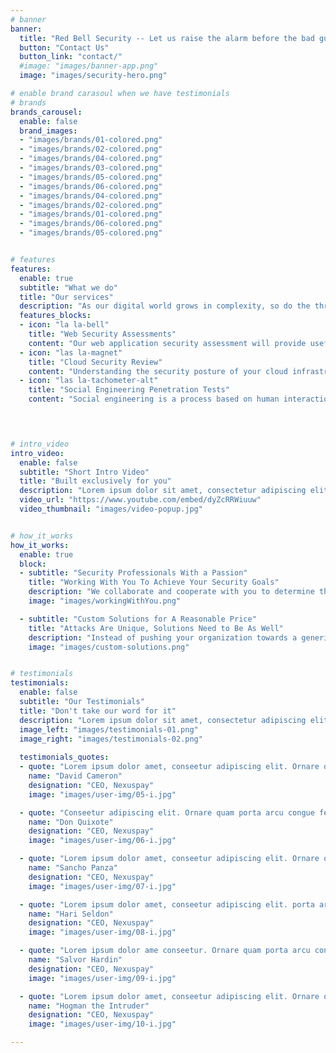 ```yaml
---
# banner
banner:
  title: "Red Bell Security -- Let us raise the alarm before the bad guys do"
  button: "Contact Us"
  button_link: "contact/"
  #image: "images/banner-app.png"
  image: "images/security-hero.png"

# enable brand carasoul when we have testimonials
# brands
brands_carousel:
  enable: false
  brand_images:
  - "images/brands/01-colored.png"
  - "images/brands/02-colored.png"
  - "images/brands/04-colored.png"
  - "images/brands/03-colored.png"
  - "images/brands/05-colored.png"
  - "images/brands/06-colored.png"
  - "images/brands/04-colored.png"
  - "images/brands/02-colored.png"
  - "images/brands/01-colored.png"
  - "images/brands/06-colored.png"
  - "images/brands/05-colored.png"


# features
features:
  enable: true
  subtitle: "What we do"
  title: "Our services"
  description: "As our digital world grows in complexity, so do the threats facing us. Staying ahead of bad actors requires an intimate understanding of the tactics and techniques these individuals and groups use in order to plan and execute attacks against your information systems. Red Bell Security is an information security consulting firm which can assist your organization in coming to understand the threats which face it, and evolving your security program to defend against those threats. "
  features_blocks:
  - icon: "la la-bell"
    title: "Web Security Assessments"
    content: "Our web application security assessment will provide useful insights into the security posture of your organizations web applications."
  - icon: "las la-magnet"
    title: "Cloud Security Review"
    content: "Understanding the security posture of your cloud infrastructure is fundamental to protecting the integrity of your organizations data and safety of your users."
  - icon: "las la-tachometer-alt"
    title: "Social Engineering Penetration Tests"
    content: "Social engineering is a process based on human interaction where psychological manipulation is used to trick individuals into making security mistakes. Many high profile corporate cyber attacks in the last several years have utilized this vector."

    


# intro_video
intro_video:   
  enable: false
  subtitle: "Short Intro Video"
  title: "Built exclusively for you"
  description: "Lorem ipsum dolor sit amet, consectetur adipiscing elit. Morbi egestas <br> Werat viverra id et aliquet. vulputate egestas sollicitudin."
  video_url: "https://www.youtube.com/embed/dyZcRRWiuuw"
  video_thumbnail: "images/video-popup.jpg"


# how_it_works
how_it_works:   
  enable: true
  block:
  - subtitle: "Security Professionals With a Passion"
    title: "Working With You To Achieve Your Security Goals"
    description: "We collaborate and cooperate with you to determine the best security solutions for your organization, and to also take the time to train and communicate those solutions to technical teams and business leaders alike. Who says tech pros can't talk?"
    image: "images/workingWithYou.png"

  - subtitle: "Custom Solutions for A Reasonable Price"
    title: "Attacks Are Unique, Solutions Need to Be As Well"
    description: "Instead of pushing your organization towards a generic solution, we prefer putting in the extra time and effort to understand what makes your business unique so we can create a custom solution tailored towards the security risks facing it."
    image: "images/custom-solutions.png"


# testimonials
testimonials:   
  enable: false
  subtitle: "Our Testimonials"
  title: "Don't take our word for it"
  description: "Lorem ipsum dolor sit amet, consectetur adipiscing elit. Morbi egestas <br> Werat viverra id et aliquet. vulputate egestas sollicitudin."
  image_left: "images/testimonials-01.png"
  image_right: "images/testimonials-02.png"
  
  testimonials_quotes:
  - quote: "Lorem ipsum dolor amet, conseetur adipiscing elit. Ornare quam porta arcu congue felis volutpat. Vitae lectudbfs dolor faucibus"
    name: "David Cameron"
    designation: "CEO, Nexuspay"
    image: "images/user-img/05-i.jpg"

  - quote: "Conseetur adipiscing elit. Ornare quam porta arcu congue felis volutpat. Vitae lectudbfs pellentesque vitae dolor faucibus"
    name: "Don Quixote"
    designation: "CEO, Nexuspay"
    image: "images/user-img/06-i.jpg"

  - quote: "Lorem ipsum dolor amet, conseetur adipiscing elit. Ornare quam porta arcu congue felis volutpat. Vitae lectudbfs pellentesque vitae dolor"
    name: "Sancho Panza"
    designation: "CEO, Nexuspay"
    image: "images/user-img/07-i.jpg"

  - quote: "Lorem ipsum dolor amet, conseetur adipiscing elit. porta arcu congue felis volutpat. Vitae lectudbfs pellentesque vitae dolor faucibus"
    name: "Hari Seldon"
    designation: "CEO, Nexuspay"
    image: "images/user-img/08-i.jpg"

  - quote: "Lorem ipsum dolor ame conseetur. Ornare quam porta arcu congue felis volutpat. Vitae lectudbfs pellentesque vitae dolor faucibus"
    name: "Salvor Hardin"
    designation: "CEO, Nexuspay"
    image: "images/user-img/09-i.jpg"

  - quote: "Lorem ipsum dolor amet, conseetur adipiscing elit. Ornare quam porta arcu congue lectudbfs pellentesque vitae dolor faucibus"
    name: "Hogman the Intruder"
    designation: "CEO, Nexuspay"
    image: "images/user-img/10-i.jpg"

---
```

